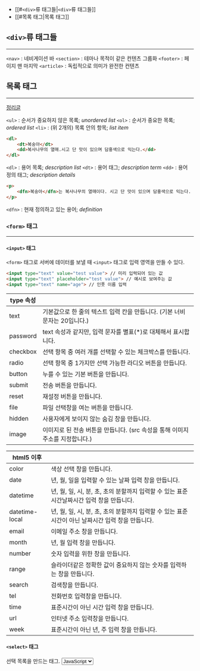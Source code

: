 - [[#`<div>`류 태그들|`<div>`류 태그들]]
- [[#목록 태그|목록 태그]]




## `<div>`류 태그들
<hr>

`<nav>` : 네비게이션 바
`<section>` : 테마나 목적이 같은 컨텐츠 그룹화
`<footer>` : 페이지 맨 마지막
`<article>` : 독립적으로 의미가 완전한 컨텐츠


## 목록 태그
<hr>

[정리글](https://juheeexx.tistory.com/13)

`<ul>` : 순서가 중요하지 않은 목록; *unordered list*
`<ol>` : 순서가 중요한 목록; *ordered list*
	`<li>` : (위 2개의) 목록 안의 항목; *list item*


``` html
<dl> 
	<dt>복숭아</dt> 
	<dd>복사나무의 열매.시고 단 맛이 있으며 담홍색으로 익는다.</dd> 
</dl>
```

`<dl>` : 용어 목록; *description list*
	`<dt>` : 용어 태그; *description term*
	`<dd>` : 용어 정의 태그; *description details*


``` html
<p> 
	<dfn>복숭아</dfn>는 복사나무의 열매이다. 시고 단 맛이 있으며 담홍색으로 익는다. 
</p>
```

`<dfn>` : 현재 정의하고 있는 용어; *definition*


### `<form>` 태그
<hr>

#### `<input>` 태그

`<form>` 태그로 서버에 데이터를 보낼 때 `<input>` 태그로 입력 영역을 만들 수 있다.

```html
<input type="text" value="test value"> // 미리 입력되어 있는 값
<input type="text" placeholder="test value"> // 예시로 보여주는 값
<input type="text" name="age"> // 인풋 이름 입력
```

| type 속성  |                                                 |
| -------- | ----------------------------------------------- |
| text     | 기본값으로 한 줄의 텍스트 입력 칸을 만듭니다. (기본 너비 문자는 20입니다.)   |
| password | text 속성과 같지만, 입력 문자를 별표(*)로 대체해서 표시합니다.         |
| checkbox | 선택 항목 중 여러 개를 선택할 수 있는 체크박스를 만듭니다.              |
| radio    | 선택 항목 중 1가지만 선택 가능한 라디오 버튼을 만듭니다.               |
| button   | 누를 수 있는 기본 버튼을 만듭니다.                            |
| submit   | 전송 버튼을 만듭니다.                                    |
| reset    | 재설정 버튼을 만듭니다.                                   |
| file     | 파일 선택창을 여는 버튼을 만듭니다.                            |
| hidden   | 사용자에게 보이지 않는 숨김 창을 만듭니다.                        |
| image    | 이미지로 된 전송 버튼을 만듭니다. (src 속성을 통해 이미지 주소를 지정합니다.) |

| html5 이후       |                                                              |
| -------------- | ------------------------------------------------------------ |
| color          | 색상 선택 창을 만듭니다.                                               |
| date           | 년, 월, 일을 입력할 수 있는 날짜 입력 창을 만듭니다.                             |
| datetime       | 년, 월, 일, 시, 분, 초, 초의 분할까지 입력할 수 있는 표준시간날짜시간 입력 창을 만듭니다.      |
| datetime-local | 년, 월, 일, 시, 분, 초, 초의 분할까지 입력할 수 있는 표준시간이 아닌 날짜시간 입력 창을 만듭니다. |
| email          | 이메일 주소 창을 만듭니다.                                              |
| month          | 년, 월 입력 창을 만듭니다.                                             |
| number         | 숫자 입력을 위한 창을 만듭니다.                                           |
| range          | 슬라이더같은 정확한 값이 중요하지 않는 숫자를 입력하는 창을 만듭니다.                      |
| search         | 검색창을 만듭니다.                                                   |
| tel            | 전화번호 입력창을 만듭니다.                                              |
| time           | 표준시간이 아닌 시간 입력 창을 만듭니다.                                      |
| url            | 인터넷 주소 입력창을 만듭니다.                                            |
| week           | 표준시간이 아닌 년, 주 입력 창을 만듭니다.                                    |

#### `<select>` 태그

선택 목록을 만드는 태그.
<select> <option value="js">JavaScript</option> <option value="ts">TypeScript</option> <option value="html">HTML</option> </select>
